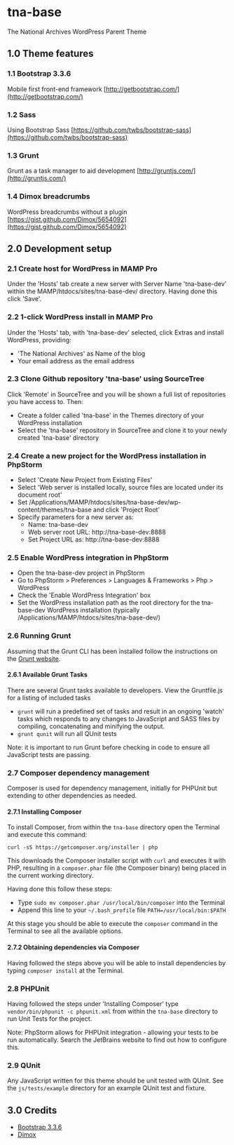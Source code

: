 # tna-base

The National Archives WordPress Parent Theme

## 1.0 Theme features

### 1.1 Bootstrap 3.3.6

Mobile first front-end framework [http://getbootstrap.com/](http://getbootstrap.com/)

### 1.2 Sass

Using Bootstrap Sass [https://github.com/twbs/bootstrap-sass](https://github.com/twbs/bootstrap-sass)

### 1.3 Grunt

Grunt as a task manager to aid development [http://gruntjs.com/](http://gruntjs.com/)

### 1.4 Dimox breadcrumbs

WordPress breadcrumbs without a plugin [https://gist.github.com/Dimox/5654092](https://gist.github.com/Dimox/5654092)

## 2.0 Development setup

### 2.1 Create host for WordPress in MAMP Pro

Under the 'Hosts' tab create a new server with Server Name 'tna-base-dev' within the MAMP/htdocs/sites/tna-base-dev/ directory. Having done this click 'Save'.

### 2.2 1-click WordPress install in MAMP Pro

Under the 'Hosts' tab, with 'tna-base-dev' selected, click Extras and install WordPress, providing:

* 'The National Archives' as Name of the blog
* Your email address as the email address

### 2.3 Clone Github repository 'tna-base' using SourceTree

Click 'Remote' in SourceTree and you will be shown a full list of repositories you have access to. Then: 

* Create a folder called 'tna-base' in the Themes directory of your WordPress installation
* Select the 'tna-base' repository in SourceTree and clone it to your newly created 'tna-base' directory

### 2.4 Create a new project for the WordPress installation in PhpStorm

* Select 'Create New Project from Existing Files' 
* Select 'Web server is installed locally, source files are located under its document root' 
* Set /Applications/MAMP/htdocs/sites/tna-base-dev/wp-content/themes/tna-base and click 'Project Root'
* Specify parameters for a new server as:
  * Name: tna-base-dev
  * Web server root URL: http://tna-base-dev:8888
  * Set Project URL as: http://tna-base-dev:8888

### 2.5 Enable WordPress integration in PhpStorm

* Open the tna-base-dev project in PhpStorm
* Go to PhpStorm > Preferences > Languages & Frameworks > Php > WordPress
* Check the 'Enable WordPress Integration' box
* Set the WordPress installation path as the root directory for the tna-base-dev WordPress installation (typically /Applications/MAMP/htdocs/sites/tna-base-dev/)

### 2.6 Running Grunt

Assuming that the Grunt CLI has been installed follow the instructions on the [Grunt website](http://gruntjs.com/getting-started#working-with-an-existing-grunt-project).

#### 2.6.1 Available Grunt Tasks 

There are several Grunt tasks available to developers. View the Gruntfile.js for a listing of included tasks

* ```grunt``` will run a predefined set of tasks and result in an ongoing 'watch' tasks which responds to any changes to JavaScript and SASS files by compiling, concatenating and minifying the output.
* ```grunt qunit``` will run all QUnit tests

Note: it is important to run Grunt before checking in code to ensure all JavaScript tests are passing. 

### 2.7 Composer dependency management

Composer is used for dependency management, initially for PHPUnit but extending to other dependencies as needed. 

#### 2.7.1 Installing Composer

To install Composer, from within the ```tna-base``` directory open the Terminal and execute this command: 

```curl -sS https://getcomposer.org/installer | php```

This downloads the Composer installer script with ```curl``` and executes it with PHP, resulting in a ```composer.phar``` file (the Composer binary) being placed in the current working directory. 

Having done this follow these steps:

* Type ```sudo mv composer.phar /usr/local/bin/composer``` into the Terminal
* Append this line to your ```~/.bash_profile``` file ```PATH=/usr/local/bin:$PATH```

At this stage you should be able to execute the ```composer``` command in the Terminal to see all the available options.

#### 2.7.2 Obtaining dependencies via Composer

Having followed the steps above you will be able to install dependencies by typing ```composer install``` at the Terminal.

### 2.8 PHPUnit

Having followed the steps under 'Installing Composer' type ```vendor/bin/phpunit -c phpunit.xml``` from within the ```tna-base``` directory to run Unit Tests for the project.

Note: PhpStorm allows for PHPUnit integration - allowing your tests to be run automatically. Search the JetBrains website to find out how to configure this.

### 2.9 QUnit

Any JavaScript written for this theme should be unit tested with QUnit. See the ```js/tests/example``` directory for an example QUnit test and fixture. 

## 3.0 Credits

* [Bootstrap 3.3.6](http://getbootstrap.com/)
* [Dimox](https://github.com/Dimox)
